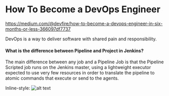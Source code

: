 # How To Become a DevOps Engineer 

https://medium.com/@devfire/how-to-become-a-devops-engineer-in-six-months-or-less-366097df7737

DevOps is a way to deliver software with shared pain and responsibility.

#### What is the difference between Pipeline and Project in Jenkins?

The main difference between any job and a Pipeline Job is that the Pipeline Scripted job runs on the Jenkins master, using a lightweight executor expected to use very few resources in order to translate the pipeline to atomic commands that execute or send to the agents.


Inline-style: 
![alt text](Foundation.pmg)
